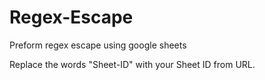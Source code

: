 # Regex-Escape
Preform regex escape using google sheets

Replace the words "Sheet-ID" with your Sheet ID from URL.
